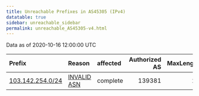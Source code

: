 ```yaml
---
title: Unreachable Prefixes in AS45305 (IPv4)
datatable: true
sidebar: unreachable_sidebar
permalink: unreachable_AS45305-v4.html
---
```


Data as of 2020-10-16 12:00:00 UTC


<div class="datatable-begin"></div>

| Prefix                                                     | Reason                                                                                                  | affected   |   Authorized AS |   MaxLength | Anchor                                       |   unreachable /24s |
|:-----------------------------------------------------------|:--------------------------------------------------------------------------------------------------------|:-----------|----------------:|------------:|:---------------------------------------------|-------------------:|
| [103.142.254.0/24](https://stat.ripe.net/103.142.254.0/24) | [INVALID ASN](https://rpki-validator.ripe.net/announcement-preview?asn=AS45305&prefix=103.142.254.0/24) | complete   |          139381 |          24 | [APNIC](unreachable_APNIC_RPKI_Root-v4.html) |                  1 |

<div class="datatable-end"></div>